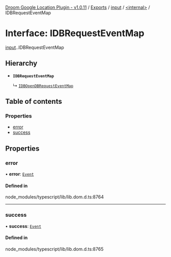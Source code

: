[Droom Google Location Plugin - v1.0.11](../README.md) / [Exports](../modules.md) / [input](../modules/input.md) / [<internal\>](../modules/input._internal_.md) / IDBRequestEventMap

# Interface: IDBRequestEventMap

[input](../modules/input.md).[<internal>](../modules/input._internal_.md).IDBRequestEventMap

## Hierarchy

- **`IDBRequestEventMap`**

  ↳ [`IDBOpenDBRequestEventMap`](input._internal_.IDBOpenDBRequestEventMap.md)

## Table of contents

### Properties

- [error](input._internal_.IDBRequestEventMap.md#error)
- [success](input._internal_.IDBRequestEventMap.md#success)

## Properties

### error

• **error**: [`Event`](../modules/input._internal_.md#event)

#### Defined in

node_modules/typescript/lib/lib.dom.d.ts:8764

___

### success

• **success**: [`Event`](../modules/input._internal_.md#event)

#### Defined in

node_modules/typescript/lib/lib.dom.d.ts:8765
